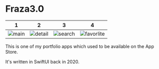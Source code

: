 # Fraza3.0

| 1 | 2 | 3 | 4 |
| - | - | - | - |
| ![main](https://user-images.githubusercontent.com/34600708/185750497-cb349dfa-fdfc-4c65-af69-877e874649bd.png) | ![detail](https://user-images.githubusercontent.com/34600708/185750505-070d5ffd-005c-4290-bce7-f873e2617ed4.png) | ![search](https://user-images.githubusercontent.com/34600708/185750511-b30baba1-5356-436b-b8d6-895617586fdc.png) | ![favorlite](https://user-images.githubusercontent.com/34600708/185750515-a83c268f-d19d-484c-9107-edf5881afe04.png) |

This is one of my portfolio apps which used to be available on the App Store.

It's written in SwiftUI back in 2020.



